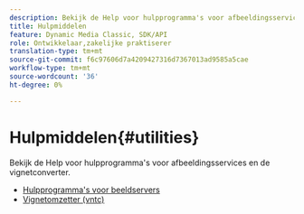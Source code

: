 ```yaml
---
description: Bekijk de Help voor hulpprogramma's voor afbeeldingsservices en de vignetconverter.
title: Hulpmiddelen
feature: Dynamic Media Classic, SDK/API
role: Ontwikkelaar,zakelijke praktiserer
translation-type: tm+mt
source-git-commit: f6c97606d7a4209427316d7367013ad9585a5cae
workflow-type: tm+mt
source-wordcount: '36'
ht-degree: 0%

---
```



# Hulpmiddelen{#utilities}

Bekijk de Help voor hulpprogramma&#39;s voor afbeeldingsservices en de vignetconverter.

* [Hulpprogramma&#39;s voor beeldservers](/help/aem-is-ir-api/is-api/is-utils/utilities/c-utils-home.md)
* [Vignetomzetter (vntc)](/help/aem-is-ir-api/utilities/c-ir-vignette-converter-vntc/c-ir-vignette-converter-vntc.md)
